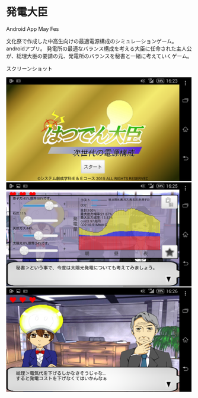 # 発電大臣
Android App May Fes

文化祭で作成した中高生向けの最適電源構成のシミュレーションゲーム。androidアプリ。
発電所の最適なバランス構成を考える大臣に任命された主人公が、総理大臣の要請の元、発電所のバランスを秘書と一緒に考えていくゲーム。

スクリーンショット

<img src="https://raw.githubusercontent.com/zak428/hatudendaijin/images/Screenshot_2016-06-17-16-23-57.png" width="500">
<img src="https://raw.githubusercontent.com/zak428/hatudendaijin/images/Screenshot_2016-06-17-16-25-59.png" width="500">
<img src="https://raw.githubusercontent.com/zak428/hatudendaijin/images/Screenshot_2016-06-17-16-26-38.png" width="500">
